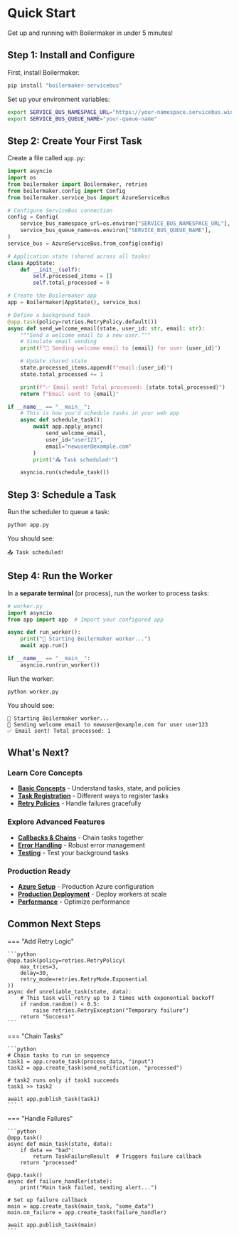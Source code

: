 # Quick Start

Get up and running with Boilermaker in under 5 minutes!

## Step 1: Install and Configure

First, install Boilermaker:

```bash
pip install "boilermaker-servicebus"
```

Set up your environment variables:

```bash
export SERVICE_BUS_NAMESPACE_URL="https://your-namespace.servicebus.windows.net"
export SERVICE_BUS_QUEUE_NAME="your-queue-name"
```

## Step 2: Create Your First Task

Create a file called `app.py`:

```python
import asyncio
import os
from boilermaker import Boilermaker, retries
from boilermaker.config import Config
from boilermaker.service_bus import AzureServiceBus

# Configure ServiceBus connection
config = Config(
    service_bus_namespace_url=os.environ["SERVICE_BUS_NAMESPACE_URL"],
    service_bus_queue_name=os.environ["SERVICE_BUS_QUEUE_NAME"],
)
service_bus = AzureServiceBus.from_config(config)

# Application state (shared across all tasks)
class AppState:
    def __init__(self):
        self.processed_items = []
        self.total_processed = 0

# Create the Boilermaker app
app = Boilermaker(AppState(), service_bus)

# Define a background task
@app.task(policy=retries.RetryPolicy.default())
async def send_welcome_email(state, user_id: str, email: str):
    """Send a welcome email to a new user."""
    # Simulate email sending
    print(f"📧 Sending welcome email to {email} for user {user_id}")

    # Update shared state
    state.processed_items.append(f"email:{user_id}")
    state.total_processed += 1

    print(f"✅ Email sent! Total processed: {state.total_processed}")
    return f"Email sent to {email}"

if __name__ == "__main__":
    # This is how you'd schedule tasks in your web app
    async def schedule_task():
        await app.apply_async(
            send_welcome_email,
            user_id="user123",
            email="newuser@example.com"
        )
        print("📤 Task scheduled!")

    asyncio.run(schedule_task())
```

## Step 3: Schedule a Task

Run the scheduler to queue a task:

```bash
python app.py
```

You should see:
```
📤 Task scheduled!
```

## Step 4: Run the Worker

In a **separate terminal** (or process), run the worker to process tasks:

```python
# worker.py
import asyncio
from app import app  # Import your configured app

async def run_worker():
    print("🚀 Starting Boilermaker worker...")
    await app.run()

if __name__ == "__main__":
    asyncio.run(run_worker())
```

Run the worker:

```bash
python worker.py
```

You should see:
```
🚀 Starting Boilermaker worker...
📧 Sending welcome email to newuser@example.com for user user123
✅ Email sent! Total processed: 1
```


## What's Next?

### Learn Core Concepts

- **[Basic Concepts](basic-concepts.md)** - Understand tasks, state, and policies
- **[Task Registration](../guides/task-registration.md)** - Different ways to register tasks
- **[Retry Policies](../guides/retry-policies.md)** - Handle failures gracefully

### Explore Advanced Features

- **[Callbacks & Chains](../guides/callbacks-chains.md)** - Chain tasks together
- **[Error Handling](../guides/error-handling.md)** - Robust error management
- **[Testing](../examples/testing.md)** - Test your background tasks

### Production Ready

- **[Azure Setup](../guides/azure-setup.md)** - Production Azure configuration
- **[Production Deployment](../guides/production-deployment.md)** - Deploy workers at scale
- **[Performance](../troubleshooting/performance.md)** - Optimize performance

## Common Next Steps

=== "Add Retry Logic"

    ```python
    @app.task(policy=retries.RetryPolicy(
        max_tries=3,
        delay=30,
        retry_mode=retries.RetryMode.Exponential
    ))
    async def unreliable_task(state, data):
        # This task will retry up to 3 times with exponential backoff
        if random.random() < 0.5:
            raise retries.RetryException("Temporary failure")
        return "Success!"
    ```

=== "Chain Tasks"

    ```python
    # Chain tasks to run in sequence
    task1 = app.create_task(process_data, "input")
    task2 = app.create_task(send_notification, "processed")

    # task2 runs only if task1 succeeds
    task1 >> task2

    await app.publish_task(task1)
    ```

=== "Handle Failures"

    ```python
    @app.task()
    async def main_task(state, data):
        if data == "bad":
            return TaskFailureResult  # Triggers failure callback
        return "processed"

    @app.task()
    async def failure_handler(state):
        print("Main task failed, sending alert...")

    # Set up failure callback
    main = app.create_task(main_task, "some_data")
    main.on_failure = app.create_task(failure_handler)

    await app.publish_task(main)
    ```